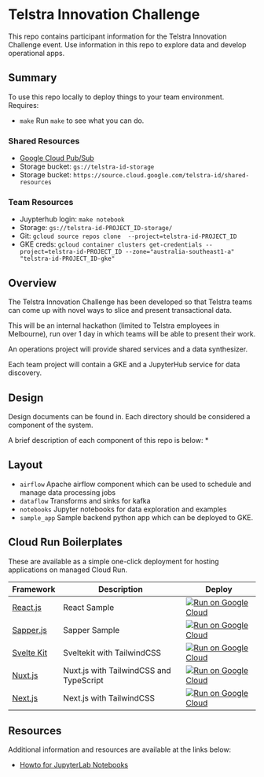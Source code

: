# Telstra Innovation Challenge
 This repo contains participant information for the Telstra Innovation Challenge event.
 Use information in this repo to explore data and develop operational apps.

## Summary 
To use this repo locally to deploy things to your team environment. Requires:
- `make`
Run `make` to see what you can do.

### Shared Resources
- [Google Cloud Pub/Sub](telstra-id-data-synth)
- Storage bucket: ```gs://telstra-id-storage```
- Storage bucket: ```https://source.cloud.google.com/telstra-id/shared-resources```

### Team Resources
- Juypterhub login: ```make notebook```
- Storage: ```gs://telstra-id-PROJECT_ID-storage/```
- Git: ```gcloud source repos clone  --project=telstra-id-PROJECT_ID```
- GKE creds: 
```gcloud container clusters get-credentials --project=telstra-id-PROJECT_ID --zone="australia-southeast1-a" "telstra-id-PROJECT_ID-gke"```

## Overview 
The Telstra Innovation Challenge has been developed so that Telstra
teams can come up with novel ways to slice and present transactional data.

This will be an internal hackathon (limited to Telstra employees in Melbourne),
run over 1 day in which teams will be able to present their work.

An operations project will provide shared services and a data synthesizer.

Each team project will contain a GKE and a JupyterHub service for data discovery.

## Design
Design documents can be found in. Each directory should be considered a 
component of the system.

A brief description of each component of this repo is below:
*
## Layout 
* `airflow` Apache airflow component which can be used to schedule and manage data processing jobs 
* `dataflow` Transforms and sinks for kafka
* `notebooks` Jupyter notebooks for data exploration and examples 
* `sample_app` Sample backend python app which can be deployed to GKE.
## Cloud Run Boilerplates

These are available as a simple one-click deployment for hosting applications on managed Cloud Run.

|Framework|Description|Deploy|
|---|---|---|
|[React.js](boilerplate-react)|React Sample|[![Run on Google Cloud](https://deploy.cloud.run/button.svg)](https://deploy.cloud.run/?git_repo=https://github.com/gcloudan/boilerplates-cloudrun.git&dir=boilerplate-react)|
|[Sapper.js](boilerplate-sapper)|Sapper Sample|[![Run on Google Cloud](https://deploy.cloud.run/button.svg)](https://deploy.cloud.run/?git_repo=https://github.com/gcloudan/boilerplates-cloudrun.git&dir=boilerplate-sapper)|
|[Svelte Kit](boilerplate-sveltekit)|Sveltekit with TailwindCSS|[![Run on Google Cloud](https://deploy.cloud.run/button.svg)](https://deploy.cloud.run/?git_repo=https://github.com/gcloudan/boilerplates-cloudrun.git&dir=boilerplate-sveltekit)|
|[Nuxt.js](boilerplate-nuxt)|Nuxt.js with TailwindCSS and TypeScript|[![Run on Google Cloud](https://deploy.cloud.run/button.svg)](https://deploy.cloud.run/?git_repo=https://github.com/gcloudan/boilerplates-cloudrun.git&dir=boilerplate-nuxt)|
|[Next.js](boilerplate-next)|Next.js with TailwindCSS|[![Run on Google Cloud](https://deploy.cloud.run/button.svg)](https://deploy.cloud.run/?git_repo=https://github.com/gcloudan/boilerplates-cloudrun.git&dir=boilerplate-next)|

## Resources
Additional information and resources are available at the links below:

- [Howto for JupyterLab Notebooks](https://jupyterlab.readthedocs.io/en/stable/user/notebook.html)